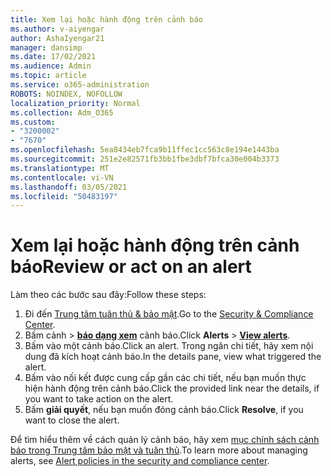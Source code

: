 ```yaml
---
title: Xem lại hoặc hành động trên cảnh báo
ms.author: v-aiyengar
author: AshaIyengar21
manager: dansimp
ms.date: 17/02/2021
ms.audience: Admin
ms.topic: article
ms.service: o365-administration
ROBOTS: NOINDEX, NOFOLLOW
localization_priority: Normal
ms.collection: Adm_O365
ms.custom:
- "3200002"
- "7670"
ms.openlocfilehash: 5ea8434eb7fca9b11ffec1cc563c8e194e1443ba
ms.sourcegitcommit: 251e2e82571fb3bb1fbe3dbf7bfca30e004b3373
ms.translationtype: MT
ms.contentlocale: vi-VN
ms.lasthandoff: 03/05/2021
ms.locfileid: "50483197"
---
```

# <a name="review-or-act-on-an-alert"></a><span data-ttu-id="d4737-102">Xem lại hoặc hành động trên cảnh báo</span><span class="sxs-lookup"><span data-stu-id="d4737-102">Review or act on an alert</span></span>

<span data-ttu-id="d4737-103">Làm theo các bước sau đây:</span><span class="sxs-lookup"><span data-stu-id="d4737-103">Follow these steps:</span></span>

1. <span data-ttu-id="d4737-104">Đi đến [Trung tâm tuân thủ & bảo mật](https://go.microsoft.com/fwlink/p/?linkid=2077143).</span><span class="sxs-lookup"><span data-stu-id="d4737-104">Go to the [Security & Compliance Center](https://go.microsoft.com/fwlink/p/?linkid=2077143).</span></span>
1. <span data-ttu-id="d4737-105">Bấm cảnh  >  **[báo dạng xem](https://go.microsoft.com/fwlink/?linkid=2103301)** cảnh báo.</span><span class="sxs-lookup"><span data-stu-id="d4737-105">Click **Alerts** > **[View alerts](https://go.microsoft.com/fwlink/?linkid=2103301)**.</span></span>
1. <span data-ttu-id="d4737-106">Bấm vào một cảnh báo.</span><span class="sxs-lookup"><span data-stu-id="d4737-106">Click an alert.</span></span> <span data-ttu-id="d4737-107">Trong ngăn chi tiết, hãy xem nội dung đã kích hoạt cảnh báo.</span><span class="sxs-lookup"><span data-stu-id="d4737-107">In the details pane, view what triggered the alert.</span></span>
1. <span data-ttu-id="d4737-108">Bấm vào nối kết được cung cấp gần các chi tiết, nếu bạn muốn thực hiện hành động trên cảnh báo.</span><span class="sxs-lookup"><span data-stu-id="d4737-108">Click the provided link near the details, if you want to take action on the alert.</span></span>
1. <span data-ttu-id="d4737-109">Bấm **giải quyết**, nếu bạn muốn đóng cảnh báo.</span><span class="sxs-lookup"><span data-stu-id="d4737-109">Click **Resolve**, if you want to close the alert.</span></span>

<span data-ttu-id="d4737-110">Để tìm hiểu thêm về cách quản lý cảnh báo, hãy xem [mục chính sách cảnh báo trong Trung tâm bảo mật và tuân thủ](https://go.microsoft.com/fwlink/?linkid=2103211).</span><span class="sxs-lookup"><span data-stu-id="d4737-110">To learn more about managing alerts, see [Alert policies in the security and compliance center](https://go.microsoft.com/fwlink/?linkid=2103211).</span></span>

